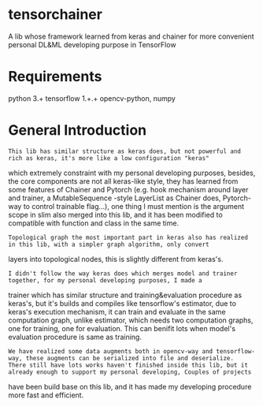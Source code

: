 # tensorchainer
A lib whose framework learned from keras and chainer for more convenient personal DL&amp;ML developing purpose in TensorFlow

# Requirements
python 3.+
tensorflow 1.+.+
opencv-python, numpy

# General Introduction
    This lib has similar structure as keras does, but not powerful and rich as keras, it's more like a low configuration "keras"
 which extremely constraint with my personal developing purposes, besides, the core components are not all keras-like style,
 they has learned from some features of Chainer and Pytorch (e.g. hook mechanism around layer and trainer, a MutableSequence
 -style LayerList as Chainer does, Pytorch-way to control trainable flag...), one thing I must mention is the argument scope
 in slim also merged into this lib, and it has been modified to compatible with function and class in the same time.
 
    Topological graph the most important part in keras also has realized in this lib, with a simpler graph algorithm, only convert
 layers into topological nodes, this is slightly different from keras's.
 
    I didn't follow the way keras does which merges model and trainer together, for my personal developing purposes, I made a
 trainer which has similar structure and training&evaluation procedure as keras's, but it's builds and compiles like tensorflow's
 estimator, due to keras's execution mechanism, it can train and evaluate in the same computation graph, unlike estimator, which
 needs two computation graphs, one for training, one for evaluation. This can benifit lots when model's evaluation procedure is same
 as training.
 
    We have realized some data augments both in opencv-way and tensorflow-way, these augments can be serialized into file and deserialize.
    There still have lots works haven't finished inside this lib, but it already enough to support my personal developing, Couples of projects
 have been build base on this lib, and it has made my developing procedure more fast and efficient.

